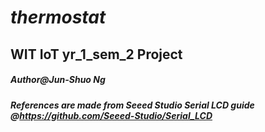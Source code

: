 # _thermostat_
## WIT IoT yr_1_sem_2 Project
##### **Author@Jun-Shuo Ng**
##### References are made from Seeed Studio Serial LCD guide @https://github.com/Seeed-Studio/Serial_LCD
